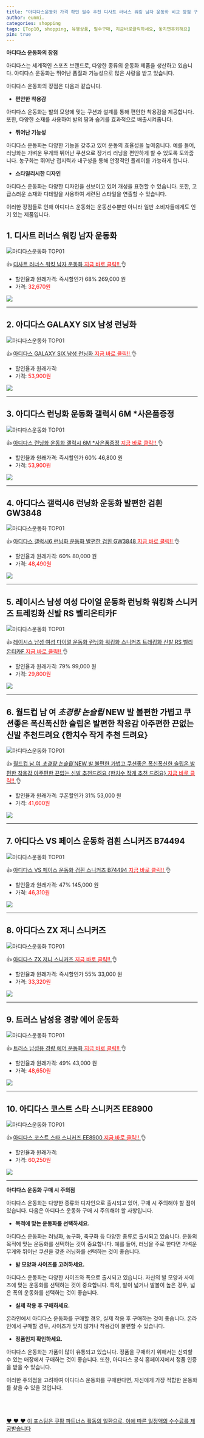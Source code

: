 ```yaml
---
title: "아디다스운동화 가격 확인 필수 추천 디사트 러너스 워킹 남자 운동화 비교 장점 구매가이드"
author: eunmi.
categories: shopping
tags: [Top10, shopping, 유행상품, 필수구매, 지금바로클릭하세요, 놓치면후회해요]
pin: true
---
```

**아디다스 운동화의 장점**

아디다스는 세계적인 스포츠 브랜드로, 다양한 종류의 운동화 제품을 생산하고 있습니다. 아디다스 운동화는 뛰어난 품질과 기능성으로 많은 사랑을 받고 있습니다.

아디다스 운동화의 장점은 다음과 같습니다.

* **편안한 착용감**

아디다스 운동화는 발의 모양에 맞는 쿠션과 설계를 통해 편안한 착용감을 제공합니다. 또한, 다양한 소재를 사용하여 발의 땀과 습기를 효과적으로 배출시켜줍니다.

* **뛰어난 기능성**

아디다스 운동화는 다양한 기능을 갖추고 있어 운동의 효율성을 높여줍니다. 예를 들어, 러닝화는 가벼운 무게와 뛰어난 쿠션으로 장거리 러닝을 편안하게 할 수 있도록 도와줍니다. 농구화는 뛰어난 접지력과 내구성을 통해 안정적인 플레이를 가능하게 합니다.

* **스타일리시한 디자인**

아디다스 운동화는 다양한 디자인을 선보이고 있어 개성을 표현할 수 있습니다. 또한, 고급스러운 소재와 디테일을 사용하여 세련된 스타일을 연출할 수 있습니다.

이러한 장점들로 인해 아디다스 운동화는 운동선수뿐만 아니라 일반 소비자들에게도 인기 있는 제품입니다.

   

## 1. 디사트 러너스 워킹 남자 운동화

![아디다스운동화 TOP01](https://thumbnail9.coupangcdn.com/thumbnails/remote/230x230ex/image/vendor_inventory/9b3a/82ca635d6dee95e3a7bfc41a2a01dec3dddaf6944b8956b9748053751fe8.jpg)


👍 [디사트 러너스 워킹 남자 운동화 <font color=red> 지금 바로 클릭!! </font> ](https://link.coupang.com/re/AFFSDP?lptag=AF3617701&subid=GithubCoopas&pageKey=6702012507&traceid=V0-153&itemId=15527344964&vendorItemId=85814456733) 👌 


- 할인율과 원래가격: 즉시할인가 68%  269,000   원
- 가격: <span style='color:red'>32,670원</span>

[![](/discount_price.png)](https://link.coupang.com/re/AFFSDP?lptag=AF3617701&subid=GithubCoopas&pageKey=6702012507&traceid=V0-153&itemId=15527344964&vendorItemId=85814456733)

---


   

## 2. 아디다스 GALAXY SIX 남성 런닝화

![아디다스운동화 TOP01](https://thumbnail7.coupangcdn.com/thumbnails/remote/230x230ex/image/vendor_inventory/d13a/aea721fd0eba434b78f93b4617e1d21a27a20b5209554c4dc6c81b487fcd.jpg)


👍 [아디다스 GALAXY SIX 남성 런닝화 <font color=red> 지금 바로 클릭!! </font> ](https://link.coupang.com/re/AFFSDP?lptag=AF3617701&subid=GithubCoopas&pageKey=7017603737&traceid=V0-153&itemId=17269199548&vendorItemId=84440373703) 👌 


- 할인율과 원래가격: 
- 가격: <span style='color:red'>53,900원</span>

[![](/discount_price.png)](https://link.coupang.com/re/AFFSDP?lptag=AF3617701&subid=GithubCoopas&pageKey=7017603737&traceid=V0-153&itemId=17269199548&vendorItemId=84440373703)

---


   

## 3. 아디다스 런닝화 운동화 갤럭시 6M *사은품증정

![아디다스운동화 TOP01](https://thumbnail8.coupangcdn.com/thumbnails/remote/230x230ex/image/vendor_inventory/ce48/826d09b95c5f01fa8b92851d61cefab6a9d546775eaa87c14a700cdfa71a.jpg)


👍 [아디다스 런닝화 운동화 갤럭시 6M *사은품증정 <font color=red> 지금 바로 클릭!! </font> ](https://link.coupang.com/re/AFFSDP?lptag=AF3617701&subid=GithubCoopas&pageKey=7006754231&traceid=V0-153&itemId=17203667142&vendorItemId=84375634009) 👌 


- 할인율과 원래가격: 즉시할인가 60%  46,800   원
- 가격: <span style='color:red'>53,900원</span>

[![](/discount_price.png)](https://link.coupang.com/re/AFFSDP?lptag=AF3617701&subid=GithubCoopas&pageKey=7006754231&traceid=V0-153&itemId=17203667142&vendorItemId=84375634009)

---


   

## 4. 아디다스 갤럭시6 런닝화 운동화 발편한 검흰 GW3848

![아디다스운동화 TOP01](https://thumbnail8.coupangcdn.com/thumbnails/remote/230x230ex/image/vendor_inventory/6e71/7211344bd87051d161264c9877c4c4956bdfdf96b1cd13ddce32cb307477.png)


👍 [아디다스 갤럭시6 런닝화 운동화 발편한 검흰 GW3848 <font color=red> 지금 바로 클릭!! </font> ](https://link.coupang.com/re/AFFSDP?lptag=AF3617701&subid=GithubCoopas&pageKey=6925323907&traceid=V0-153&itemId=16026950017&vendorItemId=85209255224) 👌 


- 할인율과 원래가격: 60%  80,000   원
- 가격: <span style='color:red'>48,490원</span>

[![](/discount_price.png)](https://link.coupang.com/re/AFFSDP?lptag=AF3617701&subid=GithubCoopas&pageKey=6925323907&traceid=V0-153&itemId=16026950017&vendorItemId=85209255224)

---


   

## 5. 레이시스 남성 여성 다이얼 운동화 런닝화 워킹화 스니커즈 트레킹화 신발 RS 벨리온티카F

![아디다스운동화 TOP01](https://thumbnail8.coupangcdn.com/thumbnails/remote/230x230ex/image/vendor_inventory/4d5b/68c0235ea62361e1bdce47033049424d8068a1b691bfe67d61a5d3bc35e2.jpg)


👍 [레이시스 남성 여성 다이얼 운동화 런닝화 워킹화 스니커즈 트레킹화 신발 RS 벨리온티카F <font color=red> 지금 바로 클릭!! </font> ](https://link.coupang.com/re/AFFSDP?lptag=AF3617701&subid=GithubCoopas&pageKey=6812035003&traceid=V0-153&itemId=16118208131&vendorItemId=83315090622) 👌 


- 할인율과 원래가격: 79%  99,000   원
- 가격: <span style='color:red'>29,800원</span>

[![](/discount_price.png)](https://link.coupang.com/re/AFFSDP?lptag=AF3617701&subid=GithubCoopas&pageKey=6812035003&traceid=V0-153&itemId=16118208131&vendorItemId=83315090622)

---


   

## 6. 월드컵 남 여 *초경량 논슬립* NEW 발 볼편한 가볍고 쿠션좋은 폭신폭신한 슬립온 발편한 착용감 아주편한 끈없는 신발 추천드려요 {한치수 작게 추천 드려요}

![아디다스운동화 TOP01](https://thumbnail8.coupangcdn.com/thumbnails/remote/230x230ex/image/vendor_inventory/5605/8f4341bd6655c8527e29eb3e1079750b074e41a1abea657f968b17e0c518.jpg)


👍 [월드컵 남 여 *초경량 논슬립* NEW 발 볼편한 가볍고 쿠션좋은 폭신폭신한 슬립온 발편한 착용감 아주편한 끈없는 신발 추천드려요 {한치수 작게 추천 드려요} <font color=red> 지금 바로 클릭!! </font> ](https://link.coupang.com/re/AFFSDP?lptag=AF3617701&subid=GithubCoopas&pageKey=6348767278&traceid=V0-153&itemId=15484302114&vendorItemId=86610417646) 👌 


- 할인율과 원래가격: 쿠폰할인가 31%  53,000   원
- 가격: <span style='color:red'>41,600원</span>

[![](/discount_price.png)](https://link.coupang.com/re/AFFSDP?lptag=AF3617701&subid=GithubCoopas&pageKey=6348767278&traceid=V0-153&itemId=15484302114&vendorItemId=86610417646)

---


   

## 7. 아디다스 VS 페이스 운동화 검흰 스니커즈 B74494

![아디다스운동화 TOP01](https://thumbnail8.coupangcdn.com/thumbnails/remote/230x230ex/image/vendor_inventory/bfe2/cc50f67b10be25ac8e65815788b9311bfa9655d89a3d04151ba776fb1885.jpg)


👍 [아디다스 VS 페이스 운동화 검흰 스니커즈 B74494 <font color=red> 지금 바로 클릭!! </font> ](https://link.coupang.com/re/AFFSDP?lptag=AF3617701&subid=GithubCoopas&pageKey=6714355673&traceid=V0-153&itemId=15597850974&vendorItemId=83430224034) 👌 


- 할인율과 원래가격: 47%  145,000   원
- 가격: <span style='color:red'>46,310원</span>

[![](/discount_price.png)](https://link.coupang.com/re/AFFSDP?lptag=AF3617701&subid=GithubCoopas&pageKey=6714355673&traceid=V0-153&itemId=15597850974&vendorItemId=83430224034)

---


   

## 8. 아디다스 ZX 저니 스니커즈

![아디다스운동화 TOP01](https://thumbnail7.coupangcdn.com/thumbnails/remote/230x230ex/image/rs_quotation_api/90lq3ayh/2fe046f897a942aaa697d3eddd85474e.jpg)


👍 [아디다스 ZX 저니 스니커즈 <font color=red> 지금 바로 클릭!! </font> ](https://link.coupang.com/re/AFFSDP?lptag=AF3617701&subid=GithubCoopas&pageKey=6212860915&traceid=V0-153&itemId=12393336886&vendorItemId=79662965140) 👌 


- 할인율과 원래가격: 즉시할인가 55%  33,000   원
- 가격: <span style='color:red'>33,320원</span>

[![](/discount_price.png)](https://link.coupang.com/re/AFFSDP?lptag=AF3617701&subid=GithubCoopas&pageKey=6212860915&traceid=V0-153&itemId=12393336886&vendorItemId=79662965140)

---


   

## 9. 트러스 남성용 경량 에어 운동화

![아디다스운동화 TOP01](https://thumbnail10.coupangcdn.com/thumbnails/remote/230x230ex/image/vendor_inventory/3f3f/58c7851ddaaadff83bae50559841b733e3237c7b66bccc9acdd2c7a792e3.jpg)


👍 [트러스 남성용 경량 에어 운동화 <font color=red> 지금 바로 클릭!! </font> ](https://link.coupang.com/re/AFFSDP?lptag=AF3617701&subid=GithubCoopas&pageKey=7164640273&traceid=V0-153&itemId=18037519418&vendorItemId=85847719361) 👌 


- 할인율과 원래가격: 49%  43,000   원
- 가격: <span style='color:red'>48,650원</span>

[![](/discount_price.png)](https://link.coupang.com/re/AFFSDP?lptag=AF3617701&subid=GithubCoopas&pageKey=7164640273&traceid=V0-153&itemId=18037519418&vendorItemId=85847719361)

---


   

## 10. 아디다스 코스트 스타 스니커즈 EE8900

![아디다스운동화 TOP01](https://thumbnail8.coupangcdn.com/thumbnails/remote/230x230ex/image/retail/images/2023/06/08/18/3/84f67568-f494-4b9a-981f-31cb24eb6065.png)


👍 [아디다스 코스트 스타 스니커즈 EE8900 <font color=red> 지금 바로 클릭!! </font> ](https://link.coupang.com/re/AFFSDP?lptag=AF3617701&subid=GithubCoopas&pageKey=7388431587&traceid=V0-153&itemId=19097498695&vendorItemId=86218264879) 👌 


- 할인율과 원래가격: 
- 가격: <span style='color:red'>60,250원</span>

[![](/discount_price.png)](https://link.coupang.com/re/AFFSDP?lptag=AF3617701&subid=GithubCoopas&pageKey=7388431587&traceid=V0-153&itemId=19097498695&vendorItemId=86218264879)

---
**아디다스 운동화 구매 시 주의점**

아디다스 운동화는 다양한 종류와 디자인으로 출시되고 있어, 구매 시 주의해야 할 점이 있습니다. 다음은 아디다스 운동화 구매 시 주의해야 할 사항입니다.

* **목적에 맞는 운동화를 선택하세요.**

아디다스 운동화는 러닝화, 농구화, 축구화 등 다양한 종류로 출시되고 있습니다. 운동의 목적에 맞는 운동화를 선택하는 것이 중요합니다. 예를 들어, 러닝을 주로 한다면 가벼운 무게와 뛰어난 쿠션을 갖춘 러닝화를 선택하는 것이 좋습니다.

* **발 모양과 사이즈를 고려하세요.**

아디다스 운동화는 다양한 사이즈와 폭으로 출시되고 있습니다. 자신의 발 모양과 사이즈에 맞는 운동화를 선택하는 것이 중요합니다. 특히, 발이 넓거나 발볼이 높은 경우, 넓은 폭의 운동화를 선택하는 것이 좋습니다.

* **실제 착용 후 구매하세요.**

온라인에서 아디다스 운동화를 구매할 경우, 실제 착용 후 구매하는 것이 좋습니다. 온라인에서 구매할 경우, 사이즈가 맞지 않거나 착용감이 불편할 수 있습니다.

* **정품인지 확인하세요.**

아디다스 운동화는 가품이 많이 유통되고 있습니다. 정품을 구매하기 위해서는 신뢰할 수 있는 매장에서 구매하는 것이 좋습니다. 또한, 아디다스 공식 홈페이지에서 정품 인증을 받을 수 있습니다.

이러한 주의점을 고려하여 아디다스 운동화를 구매한다면, 자신에게 가장 적합한 운동화를 찾을 수 있을 것입니다.<br><br><br><br><br> [ ❤ ❤ ❤ 이 포스팅은 쿠팡 파트너스 활동의 일환으로, 이에 따른 일정액의 수수료를 제공받습니다](https://link.coupang.com/a/bcEFyh)